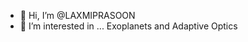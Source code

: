 - 👋 Hi, I’m @LAXMIPRASOON
- 👀 I’m interested in ... Exoplanets and Adaptive Optics 
<!---
LAXMIPRASOON/LAXMIPRASOON is a ✨ special ✨ repository because its `README.md` (this file) appears on your GitHub profile.
You can click the Preview link to take a look at your changes.
--->
